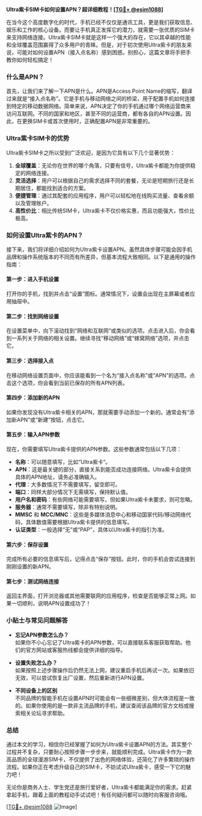 **Ultra紫卡SIM卡如何设置APN？超详细教程！[[TG💪+ @esim1088](https://t.me/s/esim1088)]**

在当今这个高度数字化的时代，手机已经不仅仅是通讯工具，更是我们获取信息、娱乐和工作的核心设备。而要让手机真正发挥它的潜力，就需要一张优质的SIM卡来支持网络连接。Ultra紫卡SIM卡就是这样一个强大的存在，它以其卓越的性能和全球覆盖范围赢得了众多用户的青睐。但是，对于初次使用Ultra紫卡的朋友来说，可能对如何设置APN（接入点名称）感到困惑。别担心，这篇文章将手把手教你如何轻松搞定！

### 什么是APN？

首先，让我们来了解一下APN是什么。APN是Access Point Name的缩写，翻译过来就是“接入点名称”。它是手机与移动网络之间的桥梁，用于配置手机如何连接到特定的移动数据网络。简单来说，APN决定了你的手机通过哪个网络运营商来访问互联网。不同的国家和地区，甚至不同的运营商，都有各自的APN设置。因此，在更换SIM卡或首次使用时，正确配置APN是非常重要的。

### Ultra紫卡SIM卡的优势

Ultra紫卡SIM卡之所以受到广泛欢迎，是因为它具有以下几个显著优势：

1. **全球覆盖**：无论你在世界的哪个角落，只要有信号，Ultra紫卡都能为你提供稳定的网络连接。
2. **灵活选择**：用户可以根据自己的需求选择不同的套餐，无论是短期旅行还是长期居住，都能找到适合的方案。
3. **便捷管理**：通过其配套的应用程序，用户可以轻松地在线购买流量、查看余额以及管理账户。
4. **高性价比**：相比传统SIM卡，Ultra紫卡不仅价格实惠，而且功能强大，性价比极高。

### 如何设置Ultra紫卡的APN？

接下来，我们将详细介绍如何为Ultra紫卡设置APN。虽然具体步骤可能会因手机品牌和操作系统版本的不同而有所差异，但基本流程大致相同。以下是通用的操作指南：

#### 第一步：进入手机设置
打开你的手机，找到并点击“设置”图标。通常情况下，设置会出现在主屏幕或者应用抽屉中。

#### 第二步：找到网络设置
在设置菜单中，向下滚动找到“网络和互联网”或类似的选项。点击进入后，你会看到一系列关于网络的相关设置。继续寻找“移动网络”或“蜂窝网络”选项，并点击它。

#### 第三步：选择接入点
在移动网络设置页面中，你应该能看到一个名为“接入点名称”或“APN”的选项。点击这个选项，你会看到当前已保存的所有APN列表。

#### 第四步：添加新的APN
如果你发现没有Ultra紫卡相关的APN，那就需要手动添加一个新的。通常会有“添加新APN”或“新建”按钮，点击它。

#### 第五步：输入APN参数
现在，你需要填写Ultra紫卡提供的APN参数。这些参数通常包括以下几项：
- **名称**：可以随意填写，比如“Ultra紫卡”。
- **APN**：这是最关键的部分，直接关系到能否成功连接网络。Ultra紫卡会提供具体的APN地址，请务必准确输入。
- **代理**：大多数情况下不需要填写，留空即可。
- **端口**：同样大部分情况下无需填写，保持默认值。
- **用户名和密码**：有些网络可能需要填写，但如果Ultra紫卡未要求，则可忽略。
- **服务器**：通常不需要填写，除非有特别说明。
- **MMSC** 和 **MCC/MNC**：这些是多媒体消息中心和移动国家代码/移动网络代码，具体数值需要根据Ultra紫卡提供的信息填写。
- **认证类型**：一般选择“无”或“PAP”，具体以Ultra紫卡的指引为准。

#### 第六步：保存设置
完成所有必要的信息填写后，记得点击“保存”按钮。此时，你的手机会尝试连接到刚刚设置的新APN。

#### 第七步：测试网络连接
返回主界面，打开浏览器或其他需要联网的应用程序，检查是否能够正常上网。如果一切顺利，说明APN设置成功了！

### 小贴士与常见问题解答

- **忘记APN参数怎么办？**  
  如果你不小心忘记了Ultra紫卡的APN参数，可以直接联系客服获取帮助。他们的官方网站或客服热线都会提供详细的指导。

- **设置失败怎么办？**  
  如果按照上述步骤操作后仍然无法上网，建议重启手机后再试一次。如果依旧无效，可以尝试恢复出厂设置，然后重新进行APN设置。

- **不同设备上的区别**  
  不同品牌的智能手机在设置APN时可能会有一些细微差别，但大体流程是一致的。如果你使用的是一款非主流品牌的手机，建议查阅该品牌的官方文档或搜索相关论坛寻求帮助。

### 总结

通过本文的学习，相信你已经掌握了如何为Ultra紫卡设置APN的方法。其实整个过程并不复杂，只要耐心按照步骤一步步来，就能顺利完成。Ultra紫卡作为一款高品质的全球漫游SIM卡，不仅提供了出色的网络体验，还简化了许多繁琐的操作流程。如果你正在考虑升级自己的SIM卡，不妨试试Ultra紫卡，感受一下它的魅力吧！

无论你是商务人士、学生党还是旅行爱好者，Ultra紫卡都能满足你的需求。赶紧拿起手机，跟着上面的教程动手试试吧！有任何疑问都可以随时向客服咨询哦。

[[TG💪+ @esim1088](https://t.me/s/esim1088) ![Image](https://i.postimg.cc/4NQfJmqS/Snipaste-2025-05-13-00-14-12.png)]